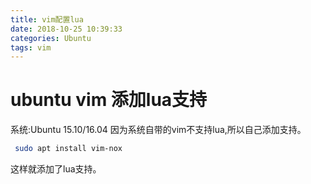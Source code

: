```yaml
---
title: vim配置lua
date: 2018-10-25 10:39:33
categories: Ubuntu
tags: vim
---
```

# ubuntu vim 添加lua支持

系统:Ubuntu 15.10/16.04
因为系统自带的vim不支持lua,所以自己添加支持。

``` bash
 sudo apt install vim-nox
```

这样就添加了lua支持。